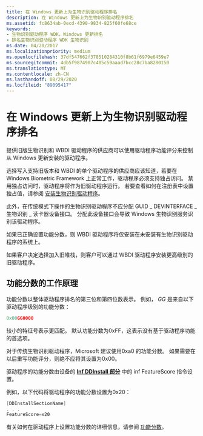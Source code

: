 ```yaml
---
title: 在 Windows 更新上为生物识别驱动程序排名
description: 在 Windows 更新上为生物识别驱动程序排名
ms.assetid: fc8634ab-0ecd-4390-9834-825f60fe68ce
keywords:
- 生物识别驱动程序 WDK，Windows 更新排名
- 排名生物识别驱动程序 WDK 生物识别
ms.date: 04/20/2017
ms.localizationpriority: medium
ms.openlocfilehash: 37df547662f378510284310f8b61f6979e6459e7
ms.sourcegitcommit: 4db5f9874907c405c59aaad7bcc28c7ba8280150
ms.translationtype: MT
ms.contentlocale: zh-CN
ms.lasthandoff: 08/29/2020
ms.locfileid: "89095417"
---
```

# <a name="ranking-a-biometric-driver-on-windows-update"></a>在 Windows 更新上为生物识别驱动程序排名

提供旧版生物识别和 WBDI 驱动程序的供应商可以使用驱动程序功能评分来控制从 Windows 更新安装的驱动程序。

选择写入支持旧版本和 WBDI 的单个驱动程序的供应商应该知道，若要在 Windows Biometric Framework 上正常工作，驱动程序必须支持独占访问。 禁用独占访问时，驱动程序将作为旧驱动程序运行。 若要查看如何在注册表中设置独占值，请参阅 [安装生物识别驱动程序](installing-a-biometric-driver.md)。

此外，在传统模式下操作的生物识别驱动程序不应分配 GUID \_ DEVINTERFACE \_ 生物识别 \_ 读卡器设备接口。 分配此设备接口会导致 Windows 生物识别服务识别该驱动程序。

如果已正确设置功能分数，则 WBDI 驱动程序将仅安装在未安装有生物识别驱动程序的系统上。

如果客户决定选择加入旧堆栈，则客户可以通过 WBDI 驱动程序安装更高级别的旧驱动程序。

## <a name="how-feature-score-works"></a>功能分数的工作原理

功能分数以整体驱动程序排名的第三位和第四位数表示。 例如， *GG* 是来自以下驱动程序级别的功能分数：

```cpp
0x00GG0000
```

较小的特征号表示更匹配。 默认功能分数为0xFF，这表示没有基于驱动程序功能的首选项。

对于传统生物识别驱动程序，Microsoft 建议使用0xa0 的功能分数。 如果需要在以后重写功能评分，则绝不应将其设置为0x00。

驱动程序的功能分数由设备的 [**Inf DDInstall 部分**](../install/inf-ddinstall-section.md) 中的 inf FeatureScore 指令设置。

例如，以下代码将驱动程序的功能分数设置为0x20：

```cpp
[DDInstallSectionName]
. . .
FeatureScore=x20
```

有关如何在驱动程序上设置功能分数的详细信息，请参阅 [功能分数](../install/feature-score--windows-vista-and-later-.md)。